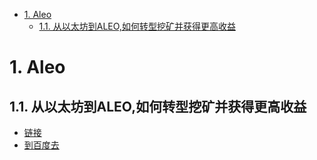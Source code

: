 <!-- TOC -->

- [1. Aleo](#1-aleo)
    - [1.1. 从以太坊到ALEO,如何转型挖矿并获得更高收益](#11-从以太坊到aleo如何转型挖矿并获得更高收益)

<!-- /TOC -->

# 1. Aleo
## 1.1. 从以太坊到ALEO,如何转型挖矿并获得更高收益
* [链接](https://github.com/KK1616/BlockChainDocs/blob/main/Aleo_01.md)
* [到百度去](https://baidu.com)
